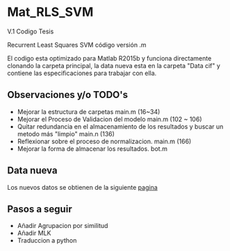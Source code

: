 # Mat_RLS_SVM

V.1 Codigo Tesis

Recurrent Least Squares SVM código versión .m

El codigo esta optimizado para Matlab R2015b y funciona directamente clonando la carpeta principal, 
la data nueva esta en la carpeta "Data cif" y contiene las especificaciones para trabajar con ella.

## Observaciones y/o TODO's

* Mejorar la estructura de carpetas main.m (16~34)
* Mejorar el Proceso de Validacion del modelo main.m (102 ~ 106)
* Quitar redundancia en el almacenamiento de los resultados y buscar un metodo
  más "limpio" main.n (136)
* Reflexionar sobre el proceso de normalizacion. main.m (166)
* Mejorar la forma de almacenar los resultados. bot.m

## Data nueva
 
 Los nuevos datos se obtienen de la siguiente [pagina](http://irafm.osu.cz/cif/main.php?c=Static&page=download "Datos CIF")

## Pasos a seguir

* Añadir Agrupacion por similitud
* Añadir MLK 
* Traduccion a python
